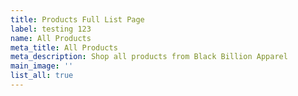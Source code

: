 ```yaml
---
title: Products Full List Page
label: testing 123
name: All Products
meta_title: All Products
meta_description: Shop all products from Black Billion Apparel
main_image: ''
list_all: true
---
```

